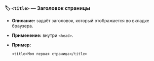 ### 🏷️ `<title>` — Заголовок страницы

- **Описание:** задаёт заголовок, который отображается во вкладке браузера.
    
- **Применение:** внутри `<head>`.
    
- **Пример:**
    
    `<title>Моя первая страница</title>`